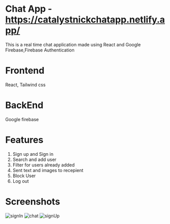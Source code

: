 # Chat App - https://catalystnickchatapp.netlify.app/

This is a real time chat application made using React and Google Firebase,Firebase Authentication

# Frontend

React, Tailwind css

# BackEnd

Google firebase

# Features

1. Sign up and Sign in
2. Search and add user
3. Filter for users already added
4. Sent text and images to recepient
5. Block User
6. Log out


# Screenshots

![signIn](https://github.com/Catalystnick/ChatApp/assets/23517757/e2886ec7-341e-4610-8375-99247c691cb8)
![chat](https://github.com/Catalystnick/ChatApp/assets/23517757/9c006d34-1a24-4ffd-83f3-f2d009b9d746)
![signUp](https://github.com/Catalystnick/ChatApp/assets/23517757/0a39b8f8-8c2a-40c9-844b-80fcd0365698)
